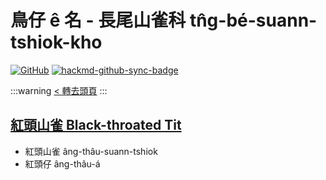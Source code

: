 # 鳥仔 ê 名 - 長尾山雀科 tn̂g-bé-suann-tshiok-kho

[![GitHub](https://img.shields.io/badge/GitHub-black?logo=github)](https://github.com/siansiansu/tsiau-a-e-mia)
[![hackmd-github-sync-badge](https://hackmd.io/scakCuw0RdG20R-drims0A/badge)](https://hackmd.io/scakCuw0RdG20R-drims0A)

:::warning
[< 轉去頭頁](https://hackmd.io/@siansiansu/Hy4VzNvha)
:::

## [紅頭山雀 Black-throated Tit](https://ebird.org/species/blttit2)

- 紅頭山雀 âng-thâu-suann-tshiok
- 紅頭仔 âng-thâu-á
